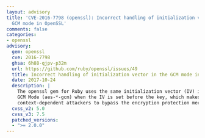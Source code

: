 ```yaml
---
layout: advisory
title: 'CVE-2016-7798 (openssl): Incorrect handling of initialization vector in the
  GCM mode in OpenSSL'
comments: false
categories:
- openssl
advisory:
  gem: openssl
  cve: 2016-7798
  ghsa: 6h88-qjpv-p32m
  url: https://github.com/ruby/openssl/issues/49
  title: Incorrect handling of initialization vector in the GCM mode in OpenSSL
  date: 2017-10-24
  description: |
    The openssl gem for Ruby uses the same initialization vector (IV) in
    GCM Mode (aes-*-gcm) when the IV is set before the key, which makes it easier for
    context-dependent attackers to bypass the encryption protection mechanism.
  cvss_v2: 5.0
  cvss_v3: 7.5
  patched_versions:
  - ">= 2.0.0"
---
```

